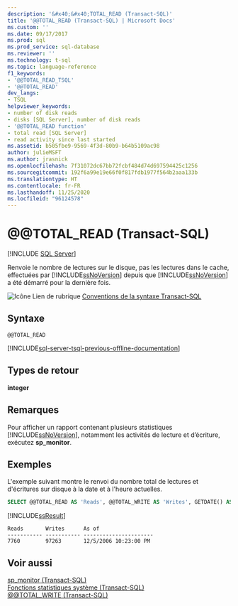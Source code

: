 ```yaml
---
description: '&#x40;&#x40;TOTAL_READ (Transact-SQL)'
title: '@@TOTAL_READ (Transact-SQL) | Microsoft Docs'
ms.custom: ''
ms.date: 09/17/2017
ms.prod: sql
ms.prod_service: sql-database
ms.reviewer: ''
ms.technology: t-sql
ms.topic: language-reference
f1_keywords:
- '@@TOTAL_READ_TSQL'
- '@@TOTAL_READ'
dev_langs:
- TSQL
helpviewer_keywords:
- number of disk reads
- disks [SQL Server], number of disk reads
- '@@TOTAL_READ function'
- total read [SQL Server]
- read activity since last started
ms.assetid: b505fbe9-9569-4f3d-80b9-b64b5109ac98
author: julieMSFT
ms.author: jrasnick
ms.openlocfilehash: 7f31072dc67bb72fcbf484d74d697594425c1256
ms.sourcegitcommit: 192f6a99e19e66f0f817fdb1977f564b2aaa133b
ms.translationtype: HT
ms.contentlocale: fr-FR
ms.lasthandoff: 11/25/2020
ms.locfileid: "96124578"
---
```

# <a name="x40x40total_read-transact-sql"></a>&#x40;&#x40;TOTAL_READ (Transact-SQL)
[!INCLUDE [SQL Server](../../includes/applies-to-version/sqlserver.md)]

  Renvoie le nombre de lectures sur le disque, pas les lectures dans le cache, effectuées par [!INCLUDE[ssNoVersion](../../includes/ssnoversion-md.md)] depuis que [!INCLUDE[ssNoVersion](../../includes/ssnoversion-md.md)] a été démarré pour la dernière fois.  
  
 ![Icône Lien de rubrique](../../database-engine/configure-windows/media/topic-link.gif "Icône du lien de rubrique") [Conventions de la syntaxe Transact-SQL](../../t-sql/language-elements/transact-sql-syntax-conventions-transact-sql.md)  
  
## <a name="syntax"></a>Syntaxe  
  
```syntaxsql
@@TOTAL_READ  
```  
  
[!INCLUDE[sql-server-tsql-previous-offline-documentation](../../includes/sql-server-tsql-previous-offline-documentation.md)]

## <a name="return-types"></a>Types de retour
 **integer**  
  
## <a name="remarks"></a>Remarques  
 Pour afficher un rapport contenant plusieurs statistiques [!INCLUDE[ssNoVersion](../../includes/ssnoversion-md.md)], notamment les activités de lecture et d’écriture, exécutez **sp_monitor**.  
  
## <a name="examples"></a>Exemples  
 L'exemple suivant montre le renvoi du nombre total de lectures et d'écritures sur disque à la date et à l'heure actuelles.  
  
```sql
SELECT @@TOTAL_READ AS 'Reads', @@TOTAL_WRITE AS 'Writes', GETDATE() AS 'As of';  
```  
  
 [!INCLUDE[ssResult](../../includes/ssresult-md.md)]  
  
```  
Reads       Writes      As of                   
----------- ----------- ----------------------  
7760        97263       12/5/2006 10:23:00 PM   
```  
  
## <a name="see-also"></a>Voir aussi  
 [sp_monitor &#40;Transact-SQL&#41;](../../relational-databases/system-stored-procedures/sp-monitor-transact-sql.md)   
 [Fonctions statistiques système &#40;Transact-SQL&#41;](../../t-sql/functions/system-statistical-functions-transact-sql.md)   
 [@@TOTAL_WRITE &#40;Transact-SQL&#41;](../../t-sql/functions/total-write-transact-sql.md)  
  
  
